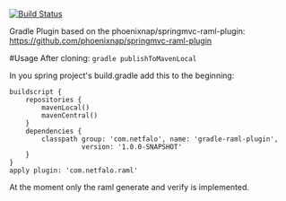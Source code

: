 [![Build Status](https://travis-ci.org/netfalo/gradle-raml-plugin.svg?branch=master)](https://travis-ci.org/netfalo/gradle-raml-plugin)

Gradle Plugin based on the phoenixnap/springmvc-raml-plugin:  
https://github.com/phoenixnap/springmvc-raml-plugin

#Usage
After cloning: ```gradle publishToMavenLocal```

In you spring project's build.gradle add this to the beginning:
```
buildscript {
    repositories {
        mavenLocal()
        mavenCentral()
    }
    dependencies {
        classpath group: 'com.netfalo', name: 'gradle-raml-plugin',
                  version: '1.0.0-SNAPSHOT'
    }
}
apply plugin: 'com.netfalo.raml'
```

At the moment only the raml generate and verify is implemented.
